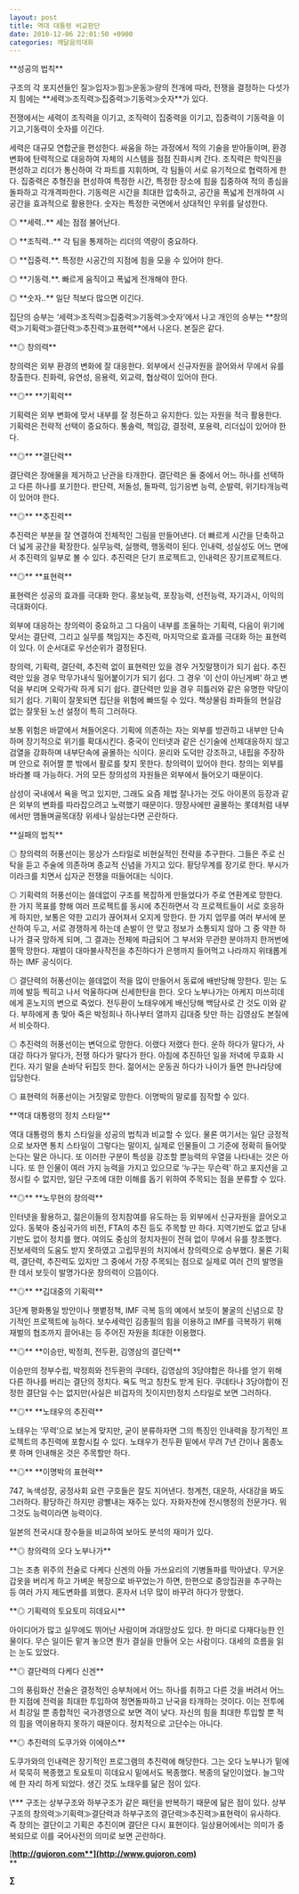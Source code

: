 ```yaml
---
layout: post
title: 역대 대통령 비교판단
date: 2010-12-06 22:01:50 +0900
categories: 깨달음의대화
---
```

<P class=HStyle0>

  
</P> <P class=HStyle0> **성공의 법칙**</P> <P class=HStyle0>  
</P> <P class=HStyle0>구조의 각 포지션들인 질≫입자≫힘≫운동≫량의 전개에 따라, 전쟁을 결정하는 다섯가지 힘에는 **세력≫조직력≫집중력≫기동력≫숫자**가 있다. </P> <P class=HStyle0>  
</P> <P class=HStyle0>전쟁에서는 세력이 조직력을 이기고, 조직력이 집중력을 이기고, 집중력이 기동력을 이기고,기동력이 숫자를 이긴다.</P> <P class=HStyle0>  
</P> <P class=HStyle0>세력은 대규모 연합군을 편성한다. 싸움을 하는 과정에서 적의 기술을 받아들이며, 환경변화에 탄력적으로 대응하여 자체의 시스템을 점점 진화시켜 간다. 조직력은 학익진을 편성하고 리더가 통신하여 각 파트를 지휘하며, 각 팀들이 서로 유기적으로 협력하게 한다. 집중력은 추형진을 편성하여 특정한 시간, 특정한 장소에 힘을 집중하여 적의 종심을 돌파하고 각개격파한다. 기동력은 시간을 최대한 압축하고, 공간을 폭넓게 전개하여 시공간을 효과적으로 활용한다. 숫자는 특정한 국면에서 상대적인 우위를 달성한다.</P> <P class=HStyle0>  
</P> <P class=HStyle0>◎ **세력..** 세는 점점 불어난다.</P> <P class=HStyle0>◎ **조직력..** 각 팀을 통제하는 리더의 역량이 중요하다.</P> <P class=HStyle0>◎ **집중력.**. 특정한 시공간의 지점에 힘을 모을 수 있어야 한다. </P> <P class=HStyle0>◎ **기동력.**. 빠르게 움직이고 폭넓게 전개해야 한다.</P> <P class=HStyle0>◎ **숫자..** 일단 적보다 많으면 이긴다.</P> <P class=HStyle0>  
</P> <P class=HStyle0>집단의 승부는 ‘세력≫조직력≫집중력≫기동력≫숫자’에서 나고 개인의 승부는 **창의력≫기획력≫결단력≫추진력≫표현력**에서 나온다. 본질은 같다.</P> <P class=HStyle0>  
</P> <P class=HStyle0></P> <P class=HStyle0>**◎ 창의력** </P> <P class=HStyle0>창의력은 외부 환경의 변화에 잘 대응한다. 외부에서 신규자원을 끌어와서 무에서 유를 창출한다. 친화력, 유연성, 응용력, 외교력, 협상력이 있어야 한다. </P> <P class=HStyle0>  
</P> <P class=HStyle0>**◎** **기획력** </P> <P class=HStyle0>기획력은 외부 변화에 맞서 내부를 잘 정돈하고 유지한다. 있는 자원을 적극 활용한다. 기획력은 전략적 선택이 중요하다. 통솔력, 책임감, 결정력, 포용력, 리더십이 있어야 한다.</P> <P class=HStyle0>  
</P> <P class=HStyle0>**◎** **결단력**</P> <P class=HStyle0>결단력은 장애물을 제거하고 난관을 타개한다. 결단력은 둘 중에서 어느 하나를 선택하고 다른 하나를 포기한다. 판단력, 저돌성, 돌파력, 임기응변 능력, 순발력, 위기타개능력이 있어야 한다.</P> <P class=HStyle0>  
</P> <P class=HStyle0>**◎** **추진력**</P> <P class=HStyle0>추진력은 부분을 잘 연결하여 전체적인 그림을 만들어낸다. 더 빠르게 시간을 단축하고 더 넓게 공간을 확장한다. 실무능력, 실행력, 행동력이 된다. 인내력, 성실성도 어느 면에서 추진력의 일부로 볼 수 있다. 추진력은 단기 프로젝트고, 인내력은 장기프로젝트다. </P> <P class=HStyle0>  
</P> <P class=HStyle0>**◎** **표현력** </P> <P class=HStyle0>표현력은 성공의 효과를 극대화 한다. 홍보능력, 포장능력, 선전능력, 자기과시, 이익의 극대화이다. </P> <P class=HStyle0>  
</P> <P class=HStyle0></P> <P class=HStyle0>  
</P> <P class=HStyle0>외부에 대응하는 창의력이 중요하고 그 다음이 내부를 조율하는 기획력, 다음이 위기에 맞서는 결단력, 그리고 실무를 책임지는 추진력, 마지막으로 효과를 극대화 하는 표현력이 있다. 이 순서대로 우선순위가 결정된다. </P> <P class=HStyle0>  
</P> <P class=HStyle0>창의력, 기획력, 결단력, 추진력 없이 표현력만 있을 경우 거짓말쟁이가 되기 쉽다. 추진력만 있을 경우 막무가내식 밀어붙이기가 되기 쉽다. 그 경우 ‘이 산이 아닌게벼’ 하고 변덕을 부리며 오락가락 하게 되기 쉽다. 결단력만 있을 경우 히틀러와 같은 유명한 악당이 되기 쉽다. 기획이 잘못되면 집단을 위험에 빠뜨릴 수 있다. 책상물림 좌파들의 현실감 없는 잘못된 노선 설정이 특히 그러하다. </P> <P class=HStyle0>  
</P> <P class=HStyle0>보통 위험은 바깥에서 쳐들어온다. 기획에 의존하는 자는 외부를 방관하고 내부만 단속하며 장기적으로 위기를 확대시킨다. 중국이 인터넷과 같은 신기술에 선제대응하지 않고 검열을 강화하며 내부단속에 골몰하는 식이다. 윤리와 도덕만 강조하고, 내핍을 주장하며 안으로 쥐어짤 뿐 밖에서 활로를 찾지 못한다. 창의력이 있어야 한다. 창의는 외부를 바라볼 때 가능하다. 거의 모든 창의성의 자원들은 외부에서 들어오기 때문이다.   
   
삼성이 국내에서 욕을 먹고 있지만, 그래도 요즘 제법 잘나가는 것도 아이폰의 등장과 같은 외부의 변화를 따라잡으려고 노력했기 때문이다. 땅장사에만 골몰하는 롯데처럼 내부에서만 맴돌며골목대장 위세나 일삼는다면 곤란하다.</P> <P class=HStyle0>  
</P> <P class=HStyle0>  
</P> <P class=HStyle0> **실패의 법칙**</P> <P class=HStyle0>  
</P> <P class=HStyle0>◎ 창의력의 허풍선이는 몽상가 스타일로 비현실적인 전략을 추구한다. 그들은 주로 신탁을 듣고 주술에 의존하며 종교적 신념을 가지고 있다. 황당무계를 장기로 한다. 부시가 이라크를 치면서 십자군 전쟁을 떠들어대는 식이다. </P> <P class=HStyle0>  
</P> <P class=HStyle0>◎ 기획력의 허풍선이는 쓸데없이 구조를 복잡하게 만들었다가 주로 연환계로 망한다. 한 가지 목표를 향해 여러 프로젝트를 동시에 추진하면서 각 프로젝트들이 서로 호응하게 하지만, 보통은 약한 고리가 끊어져서 오지게 망한다. 한 가지 업무를 여러 부서에 분산하여 두고, 서로 경쟁하게 하는데 손발이 안 맞고 정보가 소통되지 않아 그 중 약한 하나가 결국 망하게 되며, 그 결과는 전체에 파급되어 그 부서와 무관한 분야까지 한꺼번에 쫄딱 망한다. 재벌이 대마불사작전을 추진하다가 은행까지 들어먹고 나라까지 위태롭게 하는 IMF 공식이다. </P> <P class=HStyle0>  
</P> <P class=HStyle0>◎ 결단력의 허풍선이는 쓸데없이 적을 많이 만들어서 동료에 배반당해 망한다. 믿는 도끼에 발등 찍히고 나서 억울하다며 신세한탄을 한다. 오다 노부나가는 아케지 미쓰히데에게 혼노지의 변으로 죽었다. 전두환이 노태우에게 배신당해 백담사로 간 것도 이와 같다. 부하에게 총 맞아 죽은 박정희나 하나부터 열까지 김대중 탓만 하는 김영삼도 본질에서 비슷하다.</P> <P class=HStyle0>  
</P> <P class=HStyle0>◎ 추진력의 허풍선이는 변덕으로 망한다. 이랬다 저랬다 한다. 운하 하다가 말다가, 사대강 하다가 말다가, 전쟁 하다가 말다가 한다. 아침에 추진하던 일을 저녁에 무효화 시킨다. 자기 말을 손바닥 뒤집듯 한다. 젊어서는 운동권 하다가 나이가 들면 한나라당에 입당한다.</P> <P class=HStyle0>  
</P> <P class=HStyle0>◎ 표현력의 허풍선이는 거짓말로 망한다. 이명박의 말로를 짐작할 수 있다.</P> <P class=HStyle0></P> <P class=HStyle0>  
</P> <P class=HStyle0> **역대 대통령의 정치 스타일**</P> <P class=HStyle0>  
</P> <P class=HStyle0>역대 대통령의 통치 스타일을 성공의 법칙과 비교할 수 있다. 물론 여기서는 일단 긍정적으로 보자면 통치 스타일이 그렇다는 말이지, 실제로 인물들이 그 기준에 정확히 들어맞는다는 말은 아니다. 또 이러한 구분이 특성을 강조할 뿐능력의 우열을 나타내는 것은 아니다. 또 한 인물이 여러 가지 능력을 가지고 있으므로 ‘누구는 무슨력’ 하고 포지션을 고정시킬 수 없지만, 일단 구조에 대한 이해를 돕기 위하여 주목되는 점을 분류할 수 있다. </P> <P class=HStyle0>  
</P> <P class=HStyle0>**◎** **노무현의 창의력** </P> <P class=HStyle0>인터넷을 활용하고, 젊은이들의 정치참여를 유도하는 등 외부에서 신규자원을 끌어오고 있다. 동북아 중심국가의 비전, FTA의 추진 등도 주목할 만 하다. 지역기반도 없고 당내기반도 없이 정치를 했다. 여의도 중심의 정치자원이 전혀 없이 무에서 유를 창조했다. 진보세력의 도움도 받지 못하였고 고립무원의 처지에서 창의력으로 승부했다. 물론 기획력, 결단력, 추진력도 있지만 그 중에서 가장 주목되는 점으로 실제로 여러 건의 발명을 한 데서 보듯이 발명가다운 창의력이 으뜸이다. </P> <P class=HStyle0></P> <P class=HStyle0>**◎** **김대중의 기획력** </P> <P class=HStyle0>3단계 평화통일 방안이나 햇볕정책, IMF 극복 등의 예에서 보듯이 불굴의 신념으로 장기적인 프로젝트에 능하다. 보수세력인 김종필의 힘을 이용하고 IMF를 극복하기 위해 재벌의 협조까지 끌어내는 등 주어진 자원을 최대한 이용했다. </P> <P class=HStyle0>  
</P> <P class=HStyle0>**◎** **이승만, 박정희, 전두환, 김영삼의 결단력** </P> <P class=HStyle0>이승만의 정부수립, 박정희와 전두환의 쿠데타, 김영삼의 3당야합은 하나를 얻기 위해 다른 하나를 버리는 결단의 정치다. 욕도 먹고 칭찬도 받게 된다. 쿠데타나 3당야합이 진정한 결단일 수는 없지만(사실은 비겁자의 짓이지만)정치 스타일로 보면 그러하다. </P> <P class=HStyle0>  
</P> <P class=HStyle0>**◎** **노태우의 추진력**</P> <P class=HStyle0>노태우는 ‘무력’으로 보는게 맞지만, 굳이 분류하자면 그의 특징인 인내력을 장기적인 프로젝트의 추진력에 포함시킬 수 있다. 노태우가 전두환 밑에서 무려 7년 간이나 몸종노릇 하며 인내해온 것은 주목할만 하다. </P> <P class=HStyle0>  
</P> <P class=HStyle0>**◎** **이명박의 표현력**</P> <P class=HStyle0>747, 녹색성장, 공정사회 요런 구호들은 잘도 지어낸다. 청계천, 대운하, 사대강을 봐도 그러하다. 황당하긴 하지만 광빨내는 재주는 있다. 자화자찬에 전시행정의 전문가다. 뭐 그것도 능력이라면 능력이다. </P> <P class=HStyle0></P> <P class=HStyle0>  
</P> <P class=HStyle0>일본의 전국시대 장수들을 비교하여 보아도 분석의 재미가 있다.</P> <P class=HStyle0>  
</P> <P class=HStyle0>**◎ 창의력의 오다 노부나가**</P> <P class=HStyle0>그는 조총 위주의 전술로 다케다 신겐의 아들 가쓰요리의 기병돌파를 막아냈다. 무거운 갑옷을 버리게 하고 가벼운 복장으로 바꾸었는가 하면, 한편으로 중앙집권을 추구하는 등 여러 가지 제도변화를 꾀했다. 혼자서 너무 많이 바꾸려 하다가 망했다. </P> <P class=HStyle0>  
</P> <P class=HStyle0>**◎ 기획력의 토요토미 히데요시**</P> <P class=HStyle0>아이디어가 많고 실무에도 뛰어난 사람이며 과대망상도 있다. 한 마디로 다재다능한 인물이다. 무슨 일이든 맡겨 놓으면 뭔가 결실을 만들어 오는 사람이다. 대세의 흐름을 읽는 눈도 있었다. </P> <P class=HStyle0>  
**◎ 결단력의 다케다 신겐**</P> <P class=HStyle0>그의 풍림화산 전술은 결정적인 승부처에서 어느 하나를 취하고 다른 것을 버려서 어느 한 지점에 전력을 최대한 투입하여 정면돌파하고 난국을 타개하는 것이다. 이는 전투에서 최강일 뿐 종합적인 국가경영으로 보면 격이 낮다. 자신의 힘을 최대한 투입할 뿐 적의 힘을 역이용하지 못하기 때문이다. 정치적으로 고단수는 아니다.</P> <P class=HStyle0></P> <P class=HStyle0>**◎ 추진력의 도쿠가와 이에야스** </P> <P class=HStyle0>도쿠가와의 인내력은 장기적인 프로그램의 추진력에 해당한다. 그는 오다 노부나가 밑에서 묵묵히 복종했고 토요토미 히데요시 밑에서도 복종했다. 복종의 달인이었다. 늘그막에 한 자리 하게 되었다. 생긴 것도 노태우를 닮은 점이 있다.</P> <P class=HStyle0>  
</P> <P class=HStyle0></P> <P class=HStyle0>\*** 구조는 상부구조와 하부구조가 같은 패턴을 반복하기 때문에 닮은 점이 있다. 상부구조의 창의력≫기획력≫결단력과 하부구조의 결단력≫추진력≫표현력이 유사하다. 즉 창의는 결단이고 기획은 추진이며 결단은 다시 표현이다. 일상용어에서는 의미가 중복되므로 이를 국어사전의 의미로 보면 곤란하다. </P> <P class=HStyle0>  
</P> 









[**http://gujoron.com**](http://www.gujoron.com)**  
** 

**∑**